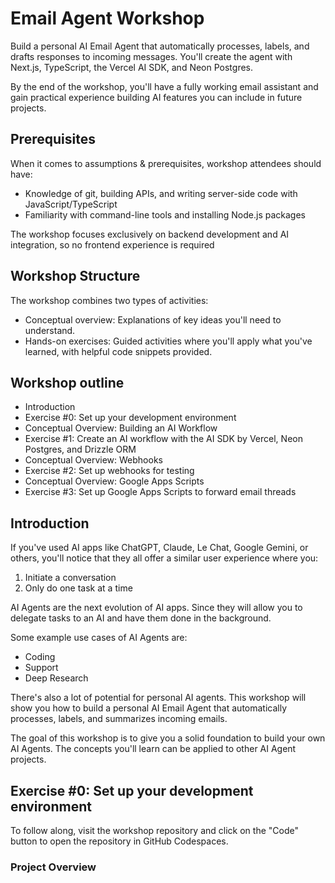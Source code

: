 # Email Agent Workshop

Build a personal AI Email Agent that automatically processes, labels, and drafts responses to incoming messages. You'll create the agent with Next.js, TypeScript, the Vercel AI SDK, and Neon Postgres.

By the end of the workshop, you'll have a fully working email assistant and gain practical experience building AI features you can include in future projects.

## Prerequisites

When it comes to assumptions & prerequisites, workshop attendees should have:

- Knowledge of git, building APIs, and writing server-side code with JavaScript/TypeScript
- Familiarity with command-line tools and installing Node.js packages

The workshop focuses exclusively on backend development and AI integration, so no frontend experience is required

## Workshop Structure

The workshop combines two types of activities:

- Conceptual overview: Explanations of key ideas you'll need to understand.
- Hands-on exercises: Guided activities where you'll apply what you've learned, with helpful code snippets provided.

## Workshop outline

- Introduction
- Exercise #0: Set up your development environment
- Conceptual Overview: Building an AI Workflow
- Exercise #1: Create an AI workflow with the AI SDK by Vercel, Neon Postgres, and Drizzle ORM
- Conceptual Overview: Webhooks
- Exercise #2: Set up webhooks for testing
- Conceptual Overview: Google Apps Scripts
- Exercise #3: Set up Google Apps Scripts to forward email threads

## Introduction

If you've used AI apps like ChatGPT, Claude, Le Chat, Google Gemini, or others, you'll notice that they all offer a similar user experience where you:

1. Initiate a conversation
2. Only do one task at a time

AI Agents are the next evolution of AI apps. Since they will allow you to delegate tasks to an AI and have them done in the background.

Some example use cases of AI Agents are:

- Coding
- Support
- Deep Research

There's also a lot of potential for personal AI agents. This workshop will show you how to build a personal AI Email Agent that automatically processes, labels, and summarizes incoming emails.

The goal of this workshop is to give you a solid foundation to build your own AI Agents. The concepts you'll learn can be applied to other AI Agent projects.

## Exercise #0: Set up your development environment

To follow along, visit the workshop repository and click on the "Code" button to open the repository in GitHub Codespaces.

### Project Overview
